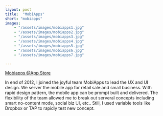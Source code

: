 ```yaml
---
layout: post
title:  "MobiApps"
short: "mobiapps"
images: 
    - "/assets/images/mobiapps1.jpg"
    - "/assets/images/mobiapps2.jpg"
    - "/assets/images/mobiapps3.jpg"
    - "/assets/images/mobiapps4.jpg"
    - "/assets/images/mobiapps5.jpg"
    - "/assets/images/mobiapps6.jpg"
    - "/assets/images/mobiapps7.jpg"

---
```

[Mobiapps @App Store](https://itunes.apple.com/tw/app/ding-hao/id577065907?mt=8)

In end of 2012, I joined the joyful team MobiApps to lead the UX and UI design. We server the mobile app for retail sale and small business. With rapid design pattern, the mobile app can be prompt built and delivered. The flexibility of the team allowed me to break out serveral concepts including smart no-content mode, social biz UI, etc.. Still, I used variable tools like Dropbox or TAP to rapidly test new concept.
